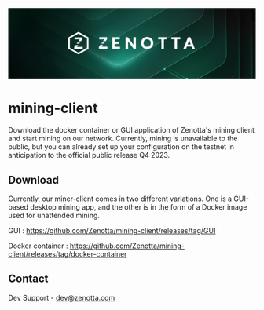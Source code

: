 <img src="https://github.com/Zenotta/.github/blob/main/img/social-OG-image-min.png?raw=true" alt="hero" />

# mining-client
Download the docker container or GUI application of Zenotta's mining client and start mining on our network. Currently, mining is unavailable to the public, but you can already set up your configuration on the testnet in anticipation to the official public release Q4 2023.

## Download
Currently, our miner-client comes in two different variations. One is a GUI-based 
desktop mining app, and the other is in the form of a Docker image used for unattended 
mining.
  
  GUI : https://github.com/Zenotta/mining-client/releases/tag/GUI
  
  Docker container : https://github.com/Zenotta/mining-client/releases/tag/docker-container 
  
## Contact
Dev Support - dev@zenotta.com
